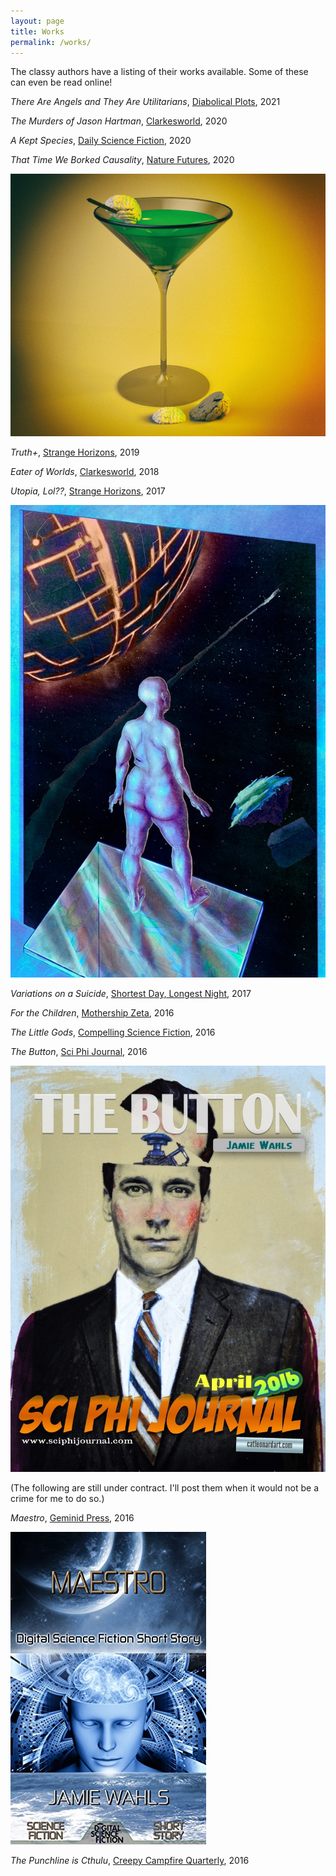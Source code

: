 ```yaml
---
layout: page
title: Works
permalink: /works/
---
```


The classy authors have a listing of their works available. Some of these can even be read online!

*There Are Angels and They Are Utilitarians*, [Diabolical Plots](https://www.diabolicalplots.com/dp-fiction-82b-there-are-angels-and-they-are-utilitarians-by-jamie-wahls/), 2021

*The Murders of Jason Hartman*, [Clarkesworld](http://clarkesworldmagazine.com/nelson-wahls_11_20/), 2020

*A Kept Species*, [Daily Science Fiction](https://dailysciencefiction.com/science-fiction/future-societies/jamie-wahls/a-kept-species), 2020

*That Time We Borked Causality*, [Nature Futures](https://www.nature.com/articles/d41586-020-02384-4?utm_source=twt_nft&utm_medium=social&utm_campaign=futures), 2020

![Borked cover illustration](/assets/borkedcover.jpg)

*Truth+*, [Strange Horizons](http://strangehorizons.com/fiction/truth/), 2019

*Eater of Worlds*, [Clarkesworld](http://clarkesworldmagazine.com/wahls_01_19/), 2018

*Utopia, Lol??*, [Strange Horizons](http://strangehorizons.com/fiction/utopia-lol/), 2017

![Utopia cover illustration](/assets/UtopiaLolCover.jpg)

*Variations on a Suicide*, [Shortest Day, Longest Night](https://www.youtube.com/watch?v=RCS3G-h9aI8), 2017

*For the Children*, [Mothership Zeta](http://mothershipzeta.org/2016/09/30/for-the-children-by-jamie-wahls/), 2016

*The Little Gods*, [Compelling Science Fiction](http://compellingsciencefiction.com/stories/thelittlegods.html), 2016

*The Button*, [Sci Phi Journal](https://www.sciphijournal.org/index.php/2016/04/15/the-button-by-jamie-wahls/), 2016

![Button cover illustration](/assets/TheButtonCover.jpg)

(The following are still under contract. I'll post them when it would not be a crime for me to do so.)


*Maestro*, [Geminid Press](https://www.amazon.com/Night-Lights-Anthology-Fiction-Conspiracy-ebook/dp/B01BUL411Q), 2016

![Maestro cover illustration](/assets/maestro.jpg)

*The Punchline is Cthulu*, [Creepy Campfire Quarterly](https://www.amazon.com/Creepy-Campfire-Quarterly-Jennifer-Word-ebook/dp/B01M3QSFAL/ref=tmm_kin_swatch_0?_encoding=UTF8&qid=1478832390&sr=1-1), 2016

